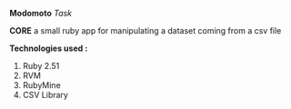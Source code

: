 **Modomoto**  _Task_ 



**CORE**
a small ruby app for manipulating a dataset coming from a csv file


**Technologies used :** 

1. Ruby 2.51 
2. RVM
3. RubyMine
4. CSV Library